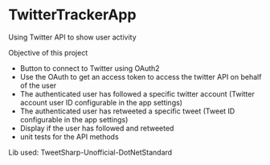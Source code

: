 # TwitterTrackerApp
Using Twitter API to show user activity 


Objective of this project

- Button to connect to Twitter using OAuth2
- Use the OAuth to get an access token to access the twitter API on behalf of the user
- The authenticated user has followed a specific twitter account (Twitter account user ID configurable in the app settings)
- The authenticated user has retweeted a specific tweet (Tweet ID configurable in the app settings)
- Display if the user has followed and retweeted
- unit tests for the API methods

Lib used: TweetSharp-Unofficial-DotNetStandard
